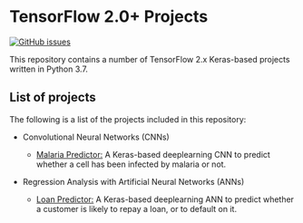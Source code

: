 # TensorFlow 2.0+ Projects
[![GitHub issues](https://img.shields.io/github/issues/Carla-de-Beer/tensorflow-2.0-projects.svg?style=flat-square)](https://github.com/Carla-de-Beer/tensorflow-2.0-projects/issues)

This repository contains a number of TensorFlow 2.x Keras-based projects written in Python 3.7.

## List of projects

The following is a list of the projects included in this repository:

* Convolutional Neural Networks (CNNs)
	* [Malaria Predictor:](https://github.com/Carla-de-Beer/tensorflow-2.0-projects/tree/master/CNN/malaria-predictor) A Keras-based deeplearning CNN to predict whether a cell has been infected by malaria or not.


* Regression Analysis with Artificial Neural Networks (ANNs)
	* [Loan Predictor:](https://github.com/Carla-de-Beer/tensorflow-2.0-projects/tree/master/Regression/loan-predictor) A Keras-based deeplearning ANN to predict whether a customer is likely to repay a loan, or to default on it.
